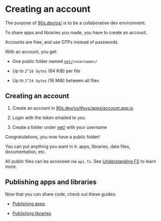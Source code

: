 # Creating an account

The purpose of [90s.dev/os/](/os/) is to be a
collaborative dev environment.

To share apps and libraries you made,
you have to create an account.

Accounts are free, and use OTPs instead of passwords.

With an account, you get:

* One public folder named <code>[net/](/os/#sys/apps/filer.app.js@net/)\<username>/</code>

* Up to `2^16 bytes` (64 KiB) per file

* Up to `2^24 bytes` (16 MiB) between all files

## Creating an account

1. Create an account in [90s.dev/os/#sys/apps/account.app.js](/os/#sys/apps/account.app.js)

2. Login with the token emailed to you

3. Create a folder under [net/](/os/#sys/apps/filer.app.js@net/) with your username

Congratulations, you now have a public folder!

You can put anything you want in it: apps, libraries, data files, documentation, etc.

All public files can be accessed via `api.fs`. See [Understanding FS](../guides/filesystem.md#filesystem) to learn more.

## Publishing apps and libraries

Now that you can share code, check out these guides:

* [Publishing apps](publishing-apps.md#publishing-apps)

* [Publishing libraries](publishing-libs.md#publishing-libraries)
